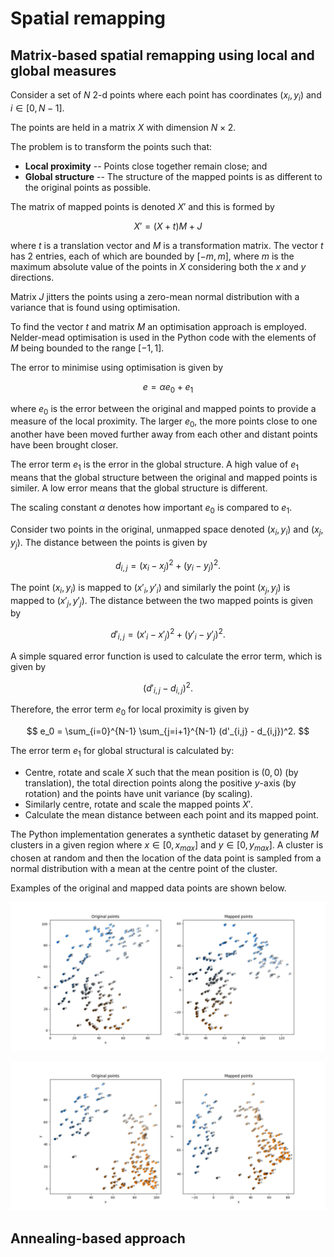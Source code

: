 # Spatial remapping

## Matrix-based spatial remapping using local and global measures

Consider a set of $N$ 2-d points where each point has coordinates $(x_i,y_i)$
and $i \in [0, N-1]$.

The points are held in a matrix $X$ with dimension $N \times 2$.

The problem is to transform the points such that:

* **Local proximity** -- Points close together remain close; and
* **Global structure** -- The structure of the mapped points is as different to 
the original points as possible.

The matrix of mapped points is denoted $X'$ and this is formed by

$$
X' = (X  + t) M + J
$$

where $t$ is a translation vector and $M$ is a transformation matrix. The vector
$t$ has 2 entries, each of which are bounded by $[-m, m]$, where $m$ is the
maximum absolute value of the points in $X$ considering both the $x$ and $y$
directions.

Matrix $J$ jitters the points using a zero-mean normal distribution with a
variance that is found using optimisation.

To find the vector $t$ and matrix $M$ an optimisation approach is employed.
Nelder-mead optimisation is used in the Python code with the elements of $M$ 
being bounded to the range $[-1, 1]$.

The error to minimise using optimisation is given by

$$
e = \alpha e_0 + e_1
$$

where $e_0$ is the error between the original and mapped points to provide a
measure of the local proximity. The larger $e_0$, the more points close
to one another have been moved further away from each other and distant points
have been brought closer.

The error term $e_1$ is the error in the global structure. A high value of 
$e_1$ means that the global structure between the original and mapped points
is similer. A low error means that the global structure is different.

The scaling constant $\alpha$ denotes how important $e_0$ is compared to 
$e_1$.

Consider two points in the original, unmapped space denoted $(x_i, y_i)$ and
$(x_j, y_j)$. The distance between the points is given by

$$
d_{i,j} = (x_i - x_j)^2 + (y_i - y_j)^2.
$$

The point $(x_i, y_i)$ is mapped to $(x'_i, y'_i)$ and similarly the point
$(x_j, y_j)$ is mapped to $(x'_j, y'_j)$. The distance between the two mapped
points is given by

$$
d'_{i,j} = (x'_i - x'_j)^2 + (y'_i - y'_j)^2.
$$

A simple squared error function is used to calculate the error term, which
is given by

$$
(d'_{i,j} - d_{i,j})^2.
$$

Therefore, the error term $e_0$ for local proximity is given by

$$
e_0 = \sum_{i=0}^{N-1} \sum_{j=i+1}^{N-1} (d'_{i,j} - d_{i,j})^2.
$$

The error term $e_1$ for global structural is calculated by:

* Centre, rotate and scale $X$ such that the mean position is $(0,0)$ (by 
translation), the total direction points along the positive $y$-axis (by 
rotation) and the points have unit variance (by scaling).
* Similarly centre, rotate and scale the mapped points $X'$.
* Calculate the mean distance between each point and its mapped point.

The Python implementation generates a synthetic dataset by generating $M$
clusters in a given region where $x \in [0, x_{max}]$ and $y \in [0, y_{max}]$.
A cluster is chosen at random and then the location of the data point is
sampled from a normal distribution with a mean at the centre point of the
cluster.

Examples of the original and mapped data points are shown below.

![Example 1](example.png)

![Example 2](example2.png)

## Annealing-based approach

